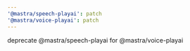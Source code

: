 ```yaml
---
'@mastra/speech-playai': patch
'@mastra/voice-playai': patch
---
```


deprecate @mastra/speech-playai for @mastra/voice-playai
